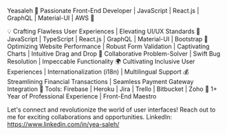 Yeasaleh 
🚀 Passionate Front-End Developer | JavaScript | React.js | GraphQL | Material-UI | AWS 🎨

💡 Crafting Flawless User Experiences | Elevating UI/UX Standards 
🌟 JavaScript | TypeScript | React.js | GraphQL | Material-UI | Bootstrap 
🚀 Optimizing Website Performance | Robust Form Validation | Captivating Charts | Intuitive Drag and Drop 
💼 Collaborative Problem-Solver | Swift Bug Resolution | Impeccable Functionality 
🌍 Cultivating Inclusive User Experiences | Internationalization (i18n) | Multilingual Support 
💰 Streamlining Financial Transactions | Seamless Payment Gateway Integration 🔧 Tools: Firebase | Heroku | Jira | Trello | Bitbucket | Zoho 
💼 1+ Year of Professional Experience | Front-End Maestro

Let's connect and revolutionize the world of user interfaces! Reach out to me for exciting collaborations and opportunities.
LinkedIn: https://www.linkedin.com/in/yea-saleh/
